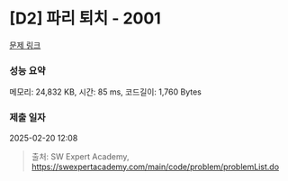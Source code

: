 # [D2] 파리 퇴치 - 2001 

[문제 링크](https://swexpertacademy.com/main/code/problem/problemDetail.do?contestProbId=AV5PzOCKAigDFAUq) 

### 성능 요약

메모리: 24,832 KB, 시간: 85 ms, 코드길이: 1,760 Bytes

### 제출 일자

2025-02-20 12:08



> 출처: SW Expert Academy, https://swexpertacademy.com/main/code/problem/problemList.do